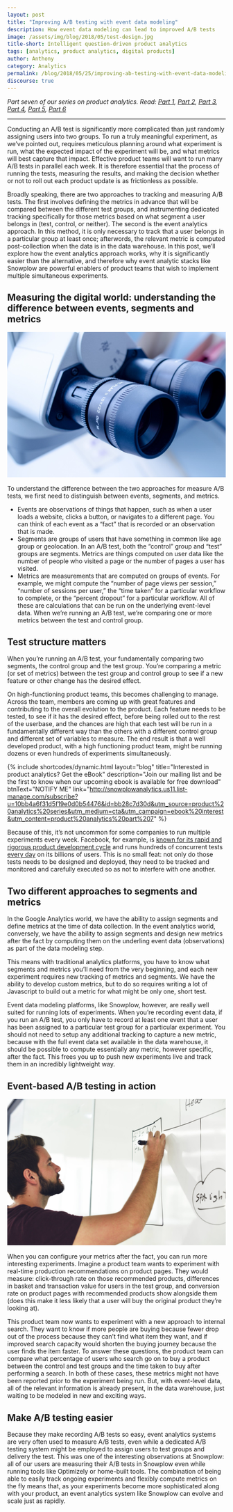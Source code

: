 ```yaml
---
layout: post
title: "Improving A/B testing with event data modeling"
description: How event data modeling can lead to improved A/B tests
image: /assets/img/blog/2018/05/test-design.jpg
title-short: Intelligent question-driven product analytics
tags: [analytics, product analytics, digital products]
author: Anthony
category: Analytics
permalink: /blog/2018/05/25/improving-ab-testing-with-event-data-modeling/
discourse: true
---
```


*Part seven of our series on product analytics. Read: [Part 1][product1], [Part 2][product2], [Part 3][product3], [Part 4][product4], [Part 5][product5], [Part 6][product6]*

---


Conducting an A/B test is significantly more complicated than just randomly assigning users into two groups. To run a truly meaningful experiment, as we’ve pointed out, requires meticulous planning around what experiment is run, what the expected impact of the experiment will be, and what metrics will best capture that impact. Effective product teams will want to run many A/B tests in parallel each week. It is therefore essential that the process of running the tests, measuring the results, and making the decision whether or not to roll out each product update is as frictionless as possible.

Broadly speaking, there are two approaches to tracking and measuring A/B tests. The first involves defining the metrics in advance that will be compared between the different test groups, and instrumenting dedicated tracking specifically for those metrics based on what segment a user belongs in (test, control, or neither). The second is the event analytics approach. In this method, it is only necessary to track that a user belongs in a particular group at least once; afterwords, the relevant metric is computed post-collection when the data is in the data warehouse. In this post, we’ll explore how the event analytics approach works, why it is significantly easier than the alternative, and therefore why event analytic stacks like Snowplow are powerful enablers of product teams that wish to implement multiple simultaneous experiments.

<h2 id="events segments and metrics">Measuring the digital world: understanding the difference between events, segments and metrics</h2>

![measuring the digital world][measure]

To understand the difference between the two approaches for measure A/B tests, we first need to distinguish between events, segments, and metrics.

* Events are observations of things that happen, such as when a user loads a website, clicks a button, or navigates to a different page. You can think of each event as a “fact” that is recorded or an observation that is made.
* Segments are groups of users that have something in common like age group or geolocation. In an A/B test, both the “control” group and “test” groups are segments.
Metrics are things computed on user data like the number of people who visited a page or the number of pages a user has visited.
* Metrics are measurements that are computed on groups of events. For example, we might compute the “number of page views per session,” “number of sessions per user,” the “time taken” for a particular workflow to complete, or the “percent dropout” for a particular workflow. All of these are calculations that can be run on the underlying event-level data. When we’re running an A/B test, we’re comparing one or more metrics between the test and control group.

<h2 id="test structure">Test structure matters</h2>

When you’re running an A/B test, your fundamentally comparing two segments, the control group and the test group. You’re comparing a metric (or set of metrics) between the test group and control group to see if a new feature or other change has the desired effect.

On high-functioning product teams, this becomes challenging to manage. Across the team, members are coming up with great features and contributing to the overall evolution to the product. Each feature needs to be tested, to see if it has the desired effect, before being rolled out to the rest of the userbase, and the chances are high that each test will be run in a fundamentally different way than the others with a different control group and different set of variables to measure. The end result is that a well developed product, with a high functioning product team, might be running dozens or even hundreds of experiments simultaneously.

{% include shortcodes/dynamic.html layout="blog" title="Interested in product analytics? Get the eBook" description="Join our mailing list and be the first to know when our upcoming ebook is available for free download" btnText="NOTIFY ME" link="http://snowplowanalytics.us11.list-manage.com/subscribe?u=10bb4a6f31d5f19e0d0b54476&id=bb28c7d30d&utm_source=product%20analytics%20series&utm_medium=cta&utm_campaign=ebook%20interest&utm_content=product%20analytics%20part%207" %}

Because of this, it’s not uncommon for some companies to run multiple experiments every week. Facebook, for example, is [known for its rapid and rigorous product development cycle][top-companies] and runs hundreds of concurrent tests [every day][facebook] on its billions of users. This is no small feat: not only do those tests needs to be designed and deployed, they need to be tracked and monitored and carefully executed so as not to interfere with one another.

<h2 id="different approaches">Two different approaches to segments and metrics</h2>

In the Google Analytics world, we have the ability to assign segments and define metrics at the time of data collection. In the event analytics world, conversely, we have the ability to assign segments and design new metrics after the fact by computing them on the underling event data (observations) as part of the data modeling step.

This means with traditional analytics platforms, you have to know what segments and metrics you’ll need from the very beginning, and each new experiment requires new tracking of metrics and segments. We have the ability to develop custom metrics, but to do so requires writing a lot of Javascript to build out a metric for what might be only one, short test.

Event data modeling platforms, like Snowplow, however, are really well suited for running lots of experiments. When you’re recording event data, if you run an A/B test, you only have to record at least one event that a user has been assigned to a particular test group for a particular experiment. You should not need to setup any additional tracking to capture a new metric, because with the full event data set available in the data warehouse, it should be possible to compute essentially any metric, however specific, after the fact. This frees you up to push new experiments live and track them in an incredibly lightweight way.

<h2 id="event based ab testing">Event-based A/B testing in action</h2>

![Give product teams flexibility][product-team]

When you can configure your metrics after the fact, you can run more interesting experiments. Imagine a product team wants to experiment with real-time production recommendations on product pages. They would measure: click-through rate on those recommended products, differences in basket and transaction value for users in the test group, and conversion rate on product pages with recommended products show alongside them (does this make it less likely that a user will buy the original product they’re looking at).

This product team now wants to experiment with a new approach to internal search. They want to know if more people are buying because fewer drop out of the process because they can’t find what item they want, and if improved search capacity would shorten the buying journey because the user finds the item faster. To answer these questions, the product team can compare what percentage of users who search go on to buy a product between the control and test groups and the time taken to buy after performing a search. In both of these cases, these metrics might not have been reported prior to the experiment being run. But, with event-level data, all of the relevant information is already present, in the data warehouse, just waiting to be modeled in new and exciting ways.


<h2 id="make ab testing easier">Make A/B testing easier</h2>

Because they make recording A/B tests so easy, event analytics systems are very often used to measure A/B tests, even while a dedicated A/B testing system might be employed to assign users to test groups and delivery the test. This was one of the interesting observations at Snowplow: all of our users are measuring their A/B tests in Snowplow even while running tools like Optimizely or home-built tools. The combination of being able to easily track ongoing experiments and flexibly compute metrics on the fly means that, as your experiments become more sophisticated along with your product, an event analytics system like Snowplow can evolve and scale just as rapidly.




[product1]: https://snowplowanalytics.com/blog/2018/01/19/product-analytics-part-one-data-and-digital-products/

[product2]: https://snowplowanalytics.com/blog/2018/01/26/intelligent-use-of-data-in-product-development-differentiates-successful-companies/

[product3]: https://snowplowanalytics.com/blog/2018/02/02/data-driven-product-development-is-more-about-process-culture-and-people-than-technology/

[product4]: https://snowplowanalytics.com/blog/2018/02/09/the-product-analyst-toolkit/

[product5]: https://snowplowanalytics.com/blog/2018/02/23/creative-experiments-and-ab-tests-produce-the-best-results/

[product6]: https://snowplowanalytics.com/blog/2018/04/27/getting-the-most-out-of-product-analytics-with-intelligent-questions/

[measure]: /assets/img/blog/2018/05/measure.jpg

[product-team]: /assets/img/blog/2018/05/test-design.jpg

[top-companies]: https://snowplowanalytics.com/blog/2018/01/26/intelligent-use-of-data-in-product-development-differentiates-successful-companies/

[facebook]: https://code.facebook.com/posts/187489991429453/building-and-testing-at-facebook/
